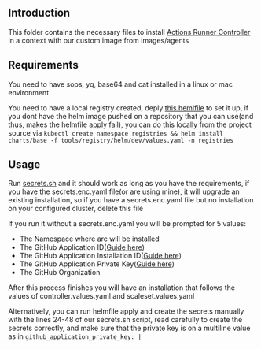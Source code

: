 ## Introduction

This folder contains the necessary files to install [Actions Runner Controller](https://github.com/actions/actions-runner-controller) in a context with our custom image from images/agents

## Requirements

You need to have sops, yq, base64 and cat installed in a linux or mac environment

You need to have a local registry created, deply [this hemlfile](tools/registry/docker/dev/helmfile.yaml) to set it up, if you dont have the helm image pushed on a repository that you can use(and thus, makes the helmfile apply fail), you can do this locally from the project source via `kubectl create namespace registries && helm install charts/base -f tools/registry/helm/dev/values.yaml -n registries`

## Usage

Run [secrets.sh](secrets.sh) and it should work as long as you have the requirements, if you have the secrets.enc.yaml file(or are using mine), it will upgrade an existing installation, so if you have a secrets.enc.yaml file but no installation on your configured cluster, delete this file

If you run it without a secrets.enc.yaml you will be prompted for 5 values:

-   The Namespace where arc will be installed
-   The GitHub Application ID([Guide here](https://docs.github.com/en/actions/hosting-your-own-runners/managing-self-hosted-runners-with-actions-runner-controller/authenticating-to-the-github-api#authenticating-arc-with-a-github-app))
-   The GitHub Application Installation ID([Guide here](https://docs.github.com/en/actions/hosting-your-own-runners/managing-self-hosted-runners-with-actions-runner-controller/authenticating-to-the-github-api#authenticating-arc-with-a-github-app))
-   The GitHub Application Private Key([Guide here](https://docs.github.com/en/actions/hosting-your-own-runners/managing-self-hosted-runners-with-actions-runner-controller/authenticating-to-the-github-api#authenticating-arc-with-a-github-app))
-   The GitHub Organization

After this process finishes you will have an installation that follows the values of controller.values.yaml and scaleset.values.yaml

Alternatively, you can run helmfile apply and create the secrets manually with the lines 24-48 of our secrets.sh script, read carefully to create the secrets correctly, and make sure that the private key is on a multiline value as in `github_application_private_key: |`
